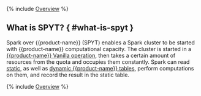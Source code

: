 {% include [Overview](../../../_includes/user-guide/data-processing/spyt/overview-p1.md) %}

## What is SPYT? { #what-is-spyt }

Spark over {{product-name}} (SPYT) enables a Spark cluster to be started with {{product-name}} computational capacity.  The cluster is started in a [{{product-name}} Vanilla operation](../../../user-guide/data-processing/operations/vanilla.md), then takes a certain amount of resources from the quota and occupies them constantly.  Spark can read [static](../../../user-guide/storage/static-tables.md), as well as [dynamic {{product-name}} tables](../../dynamic-tables/overview.md), perform computations on them, and record the result in the static table.

{% include [Overview](../../../_includes/user-guide/data-processing/spyt/overview-p2.md) %}
